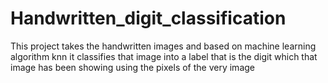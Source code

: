 # Handwritten_digit_classification
This project takes the handwritten images and based on machine learning algorithm knn it classifies that image into a label that is the digit which that image has been showing using the pixels of the very image 
